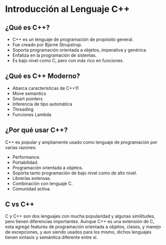 # Introducción al Lenguaje C++

## ¿Qué es C++?

- C++ es un lenguaje de programación de propósito general.
- Fue creado por Bjarne Strupstrup.
- Soporta programación orientada a objetos, imperativa y genérica.
- Enfatiza en la programación de sistemas.
- Es bajo nivel como C, pero con más rico en funciones.

## ¿Qué es C++ Moderno?

- Abarca características de C++11
- Move semantics
- Smart pointers
- Inferencia de tipo automática
- Threading
- Funciones Lambda

## ¿Por qué usar C++?

C++ es popular y ampliamente usado como lenguaje de programación por varias razones:

- Performance.
- Portabilidad.
- Programación orientada a objetos.
- Soporta tanto programación de bajo nivel como de alto nivel.
- Librerías extensas.
- Combinación con lenguaje C.
- Comunidad activa.

## C vs C++

C y C++ son dos lenguajes con mucha popularidad y algunas similitudes, pero tienen diferencias importantes. Aunque C++ es una extensión de C, esta agregó features de programación orientada a objetos, clases, y manejo de excepciones, y aun siendo usados para los mismo, dichos lenguajes tienen sintaxis y semántica diferente entre sí.
